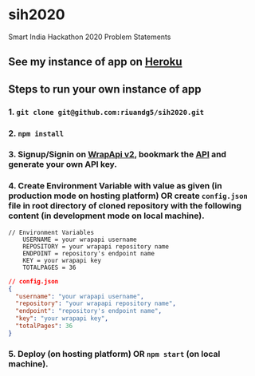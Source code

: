 # sih2020

Smart India Hackathon 2020 Problem Statements

## See my instance of app on [Heroku](https://sih20.herokuapp.com)

## Steps to run your own instance of app

### 1. `git clone git@github.com:riuandg5/sih2020.git`

### 2. `npm install`

### 3. Signup/Signin on [WrapApi v2](https://wrapapi.com/), bookmark the [API](https://wrapapi.com/api/riuandg5/sih/problems2020/latest) and generate your own API key.

### 4. Create Environment Variable with value as given (in production mode on hosting platform) OR create `config.json` file in root directory of cloned repository with the following content (in development mode on local machine).

```
// Environment Variables
    USERNAME = your wrapapi username
    REPOSITORY = your wrapapi repository name
    ENDPOINT = repository's endpoint name
    KEY = your wrapapi key
    TOTALPAGES = 36
```

```json
// config.json
{
  "username": "your wrapapi username",
  "repository": "your wrapapi repository name",
  "endpoint": "repository's endpoint name",
  "key": "your wrapapi key",
  "totalPages": 36
}
```

### 5. Deploy (on hosting platform) OR `npm start` (on local machine).
